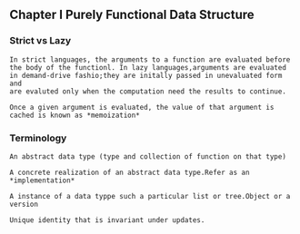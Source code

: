## Chapter I Purely Functional Data Structure

### Strict vs Lazy

    In strict languages, the arguments to a function are evaluated before
    the body of the functionl. In lazy languages,arguments are evaluated
    in demand-drive fashio;they are initally passed in unevaluated form and
    are evaluted only when the computation need the results to continue.
    
    Once a given argument is evaluated, the value of that argument is 
    cached is known as *memoization*
    
    
### Terminology

    An abstract data type (type and collection of function on that type)
    
    A concrete realization of an abstract data type.Refer as an *implementation*
    
    A instance of a data typpe such a particular list or tree.Object or a version
    
    Unique identity that is invariant under updates.
    
    
